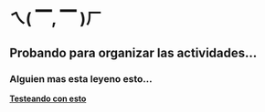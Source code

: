 # ㄟ( ▔, ▔ )ㄏ
## Probando para organizar las actividades...
### Alguien mas esta leyeno esto...

**[Testeando con esto](Testing.md)**
